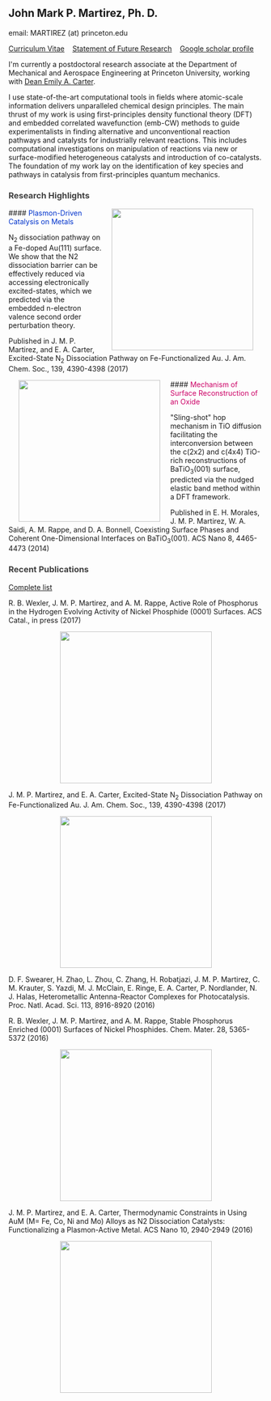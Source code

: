 ## John Mark P. Martirez, Ph. D. 
email: MARTIREZ (at) princeton.edu

[Curriculum Vitae](https://martirez.github.io/MARTIREZ-JMP-CV.pdf)  &nbsp;&nbsp; [Statement of Future Research](https://martirez.github.io/MARTIREZ-JMP-Research.pdf)  &nbsp;&nbsp;  [Google scholar profile](https://scholar.google.com/citations?user=_PiDROMAAAAJ&hl=en)

I'm currently a postdoctoral research associate at the Department of Mechanical and Aerospace Engineering 
at Princeton University, working with [Dean Emily A. Carter](https://carter.princeton.edu/). 

I use state-of-the-art computational tools in fields where atomic-scale information delivers unparalleled chemical design principles. The main thrust of my work is using first-principles density functional theory (DFT) and embedded correlated wavefunction (emb-CW) methods to guide experimentalists in finding alternative and unconventional reaction pathways and catalysts for industrially relevant reactions. This includes computational investigations on manipulation of reactions via new or surface-modified heterogeneous catalysts and introduction of co-catalysts. The foundation of my work lay on the identification of key species and pathways in catalysis from first-principles quantum mechanics.

### <span style="color:#404040">Research Highlights</span>

<p align="center">
<img align="right" style="margin: 0px 20px" src="https://martirez.github.io/AuFe-N2-path2.gif" width="280">
</p>
#### <span style="color:#0033cc">Plasmon-Driven Catalysis on Metals </span>

N<sub>2</sub> dissociation pathway on a Fe-doped Au(111) surface. We show that the N2 dissociation barrier can be effectively reduced via accessing electronically excited-states, which we predicted via the embedded n-electron valence second order perturbation theory. 

Published in J. M. P. Martirez, and E. A. Carter, Excited-State N<sub>2</sub> Dissociation Pathway on Fe-Functionalized Au. J.  Am. Chem. Soc., 139, 4390-4398 (2017)


<p align="center">
<img align="left" style="margin: 0px 20px" src="https://martirez.github.io/c4_dyn.gif" width="280">
</p>
#### <span style="color:#cc0066"> Mechanism of Surface Reconstruction of an Oxide </span>

"Sling-shot" hop mechanism in TiO diffusion facilitating the interconversion between the c(2x2) and c(4x4) TiO-rich reconstructions of BaTiO<sub>3</sub>(001) surface, predicted via the nudged elastic band method within a DFT framework.

Published in E. H. Morales, J. M. P. Martirez, W. A. Saidi, A. M. Rappe, and D. A. Bonnell, Coexisting Surface Phases and Coherent One-Dimensional Interfaces on BaTiO<sub>3</sub>(001). ACS Nano 8, 4465-4473 (2014)


### <span style="color:#404040">Recent Publications</span>
[Complete list](publist.md)

R. B. Wexler, J. M. P. Martirez, and A. M. Rappe, Active Role of Phosphorus in the Hydrogen Evolving Activity of Nickel Phosphide (0001) Surfaces. ACS Catal., in press (2017) 

<p align="center">
<img src="https://martirez.github.io/TOC-NiP-H2.png" width="300">
</p>

J. M. P. Martirez, and E. A. Carter, Excited-State N<sub>2</sub> Dissociation Pathway on Fe-Functionalized Au. J.  Am. Chem. Soc., 139, 4390-4398 (2017)

<p align="center">
<img src="https://martirez.github.io/TOC-AuFe-N2.png" width="300">
</p>

D. F. Swearer, H. Zhao, L. Zhou, C. Zhang, H. Robatjazi, J. M. P. Martirez, C. M. Krauter, S. Yazdi, M. J. McClain, E. Ringe, E. A. Carter, P. Nordlander, N. J. Halas, Heterometallic Antenna-Reactor Complexes for Photocatalysis. Proc. Natl. Acad. Sci. 113, 8916-8920 (2016) 

R. B. Wexler, J. M. P. Martirez, and A. M. Rappe, Stable Phosphorus Enriched (0001) Surfaces of Nickel Phosphides. Chem. Mater. 28, 5365-5372 (2016) 

<p align="center">
<img src="https://martirez.github.io/TOC-NixPy.jpeg" width="300">
</p>

J. M. P. Martirez, and E. A. Carter, Thermodynamic Constraints in Using AuM (M= Fe, Co, Ni and Mo) Alloys as N2 Dissociation Catalysts: Functionalizing a Plasmon-Active Metal. ACS Nano 10, 2940-2949 (2016)
<p align="center">
<img src="https://martirez.github.io/TOC-AuM-N2.png" width="300">
</p>
